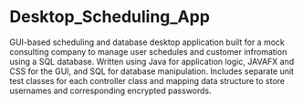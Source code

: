 # Desktop_Scheduling_App
GUI-based scheduling and database desktop application built for a mock consulting company to manage user schedules and customer infromation using a SQL database. Written using Java for application logic, JAVAFX and CSS for the GUI, and SQL for database manipulation. Includes separate unit test classes for each controller class and mapping data structure to store usernames and corresponding encrypted passwords.

